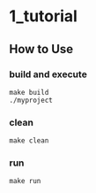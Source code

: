# 1_tutorial

## How to Use

### build and execute
```
make build
./myproject
```

### clean
```
make clean
```

### run
```
make run
```
